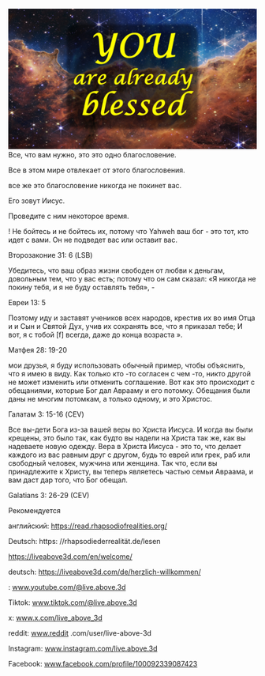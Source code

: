 ![Video cover image](../cover.jpg)
Все, что вам нужно, это это одно благословение.

Все в этом мире отвлекает от этого благословения.

все же это благословение никогда не покинет вас.

Его зовут Иисус.

Проведите с ним некоторое время.


! Не бойтесь и не бойтесь их, потому что Yahweh ваш бог - это тот, кто идет с вами. Он не подведет вас или оставит вас.


Второзаконие 31: 6 (LSB)

Убедитесь, что ваш образ жизни свободен от любви к деньгам, довольным тем, что у вас есть; потому что он сам сказал: «Я никогда не покину тебя, и я не буду оставлять тебя», -

Евреи 13: 5


Поэтому иду и заставят учеников всех народов, крестив их во имя Отца и и Сын и Святой Дух, учив их сохранять все, что я приказал тебе; И вот, я с тобой [f] всегда, даже до конца возраста ».

Матфея 28: 19-20

мои друзья, я буду использовать обычный пример, чтобы объяснить, что я имею в виду. Как только кто -то согласен с чем -то, никто другой не может изменить или отменить соглашение. Вот как это происходит с обещаниями, которые Бог дал Аврааму и его потомку. Обещания были даны не многим потомкам, а только одному, и это Христос.

Галатам 3: 15-16 (CEV)

Все вы-дети Бога из-за вашей веры во Христа Иисуса. И когда вы были крещены, это было так, как будто вы надели на Христа так же, как вы надеваете новую одежду. Вера в Христа Иисуса - это то, что делает каждого из вас равным друг с другом, будь то еврей или грек, раб или свободный человек, мужчина или женщина. Так что, если вы принадлежите к Христу, вы теперь являетесь частью семьи Авраама, и вам даст дар того, что Бог обещал.

Galatians 3: 26-29 (CEV)

Рекомендуется

английский: https://read.rhapsodiofrealities.org/


Deutsch: https: //rhapsodiederrealität.de/lesen

https://liveabove3d.com/en/welcome/

deutsch: https://liveabove3d.com/de/herzlich-willkommen/

: www.youtube.com/@live.above.3d

Tiktok: www.tiktok.com/@live.above.3d


x: www.x.com/live_above_3d

reddit: www.reddit .com/user/live-above-3d

Instagram: www.instagram.com/live.above.3d

Facebook: www.facebook.com/profile/100092339087423



